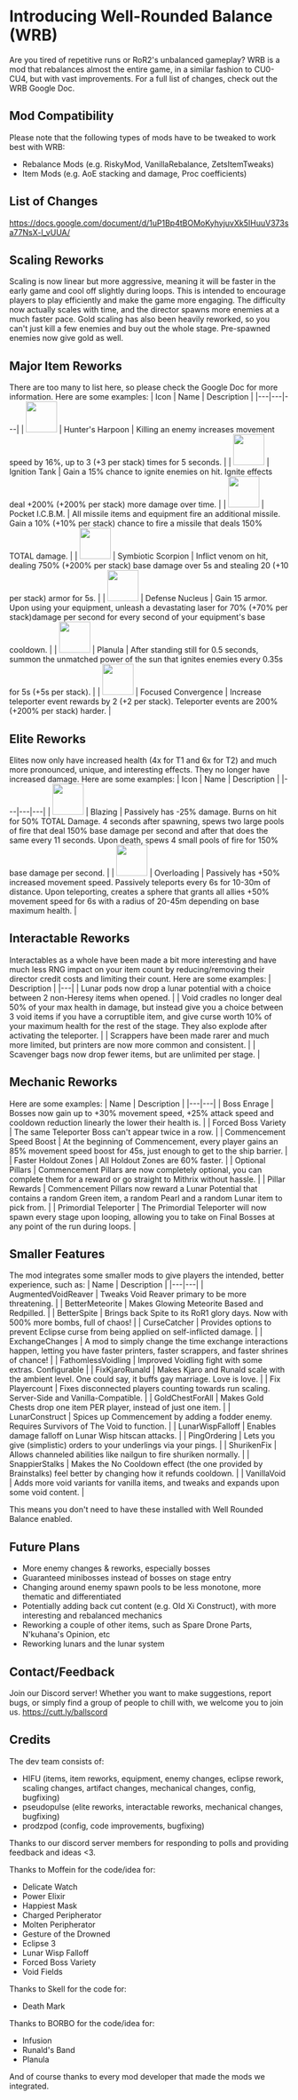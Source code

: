 # Introducing Well-Rounded Balance (WRB)
Are you tired of repetitive runs or RoR2's unbalanced gameplay? WRB is a mod that rebalances almost the entire game, in a similar fashion to CU0-CU4, but with vast improvements. For a full list of changes, check out the WRB Google Doc.

## Mod Compatibility
Please note that the following types of mods have to be tweaked to work best with WRB:
- Rebalance Mods (e.g. RiskyMod, VanillaRebalance, ZetsItemTweaks)
- Item Mods (e.g. AoE stacking and damage, Proc coefficients)

## List of Changes
https://docs.google.com/document/d/1uP1Bp4tBOMoKyhyjuvXk5IHuuV373sa77NsX-l_vUUA/

## Scaling Reworks
Scaling is now linear but more aggressive, meaning it will be faster in the early game and cool off slightly during loops. This is intended to encourage players to play efficiently and make the game more engaging. The difficulty now actually scales with time, and the director spawns more enemies at a much faster pace. Gold scaling has also been heavily reworked, so you can't just kill a few enemies and buy out the whole stage. Pre-spawned enemies now give gold as well.

## Major Item Reworks
There are too many to list here, so please check the Google Doc for more information. Here are some examples:
| Icon | Name | Description |
|---|---|---|
| <img src="https://static.wikia.nocookie.net/riskofrain2_gamepedia_en/images/c/c4/Hunter%27s_Harpoon.png/revision/latest?cb=20220302043224" width="56"/> | Hunter's Harpoon | Killing an enemy increases movement speed by 16%, up to 3 (+3 per stack) times for 5 seconds. |
| <img src="https://static.wikia.nocookie.net/riskofrain2_gamepedia_en/images/e/ed/Ignition_Tank.png/revision/latest?cb=20220302052615" width="56"/> | Ignition Tank | Gain a 15% chance to ignite enemies on hit. Ignite effects deal +200% (+200% per stack) more damage over time. |
| <img src="https://static.wikia.nocookie.net/riskofrain2_gamepedia_en/images/f/ff/Pocket_I.C.B.M..png/revision/latest?cb=20220302043224" width="56"/> | Pocket I.C.B.M. | All missile items and equipment fire an additional missile. Gain a 10% (+10% per stack) chance to fire a missile that deals 150% TOTAL damage. |
| <img src="https://static.wikia.nocookie.net/riskofrain2_gamepedia_en/images/9/91/Symbiotic_Scorpion.png/revision/latest?cb=20220302052918" width="56"/> | Symbiotic Scorpion | Inflict venom on hit, dealing 750% (+200% per stack) base damage over 5s and stealing 20 (+10 per stack) armor for 5s. |
| <img src="https://static.wikia.nocookie.net/riskofrain2_gamepedia_en/images/1/10/Defense_Nucleus.png/revision/latest?cb=20220302095820" width="56"/> | Defense Nucleus | Gain 15 armor. Upon using your equipment, unleash a devastating laser for 70% (+70% per stack)damage per second for every second of your equipment's base cooldown. |
| <img src="https://static.wikia.nocookie.net/riskofrain2_gamepedia_en/images/a/a9/Planula.png/revision/latest?cb=20210326044119" width="56"/> | Planula | After standing still for 0.5 seconds, summon the unmatched power of the sun that ignites enemies every 0.35s for 5s (+5s per stack). |
| <img src="https://static.wikia.nocookie.net/riskofrain2_gamepedia_en/images/2/2c/Focused_Convergence.png/revision/latest?cb=20200331153434" width="56"/> | Focused Convergence | Increase teleporter event rewards by 2 (+2 per stack). Teleporter events are 200% (+200% per stack) harder. |

## Elite Reworks
Elites now only have increased health (4x for T1 and 6x for T2) and much more pronounced, unique, and interesting effects. They no longer have increased damage. Here are some examples:
| Icon | Name | Description |
|---|---|---|
| <img src="https://static.wikia.nocookie.net/riskofrain2_gamepedia_en/images/c/cf/Status_AffixRed.png/revision/latest?cb=20200306055955" width="56"/> | Blazing | Passively has -25% damage. Burns on hit for 50% TOTAL Damage. 4 seconds after spawning, spews two large pools of fire that deal 150% base damage per second and after that does the same every 11 seconds. Upon death, spews 4 small pools of fire for 150% base damage per second.  |
| <img src="https://static.wikia.nocookie.net/riskofrain2_gamepedia_en/images/9/96/Status_AffixBlue.png/revision/latest?cb=20200306055949" width="56"/> | Overloading | Passively has +50% increased movement speed. Passively teleports every 6s for 10-30m of distance. Upon teleporting, creates a sphere that grants all allies +50% movement speed for 6s with a radius of 20-45m depending on base maximum health. |

## Interactable Reworks
Interactables as a whole have been made a bit more interesting and have much less RNG impact on your item count by reducing/removing their director credit costs and limiting their count.
Here are some examples:
| Description |
|---|
| Lunar pods now drop a lunar potential with a choice between 2 non-Heresy items when opened. |
| Void cradles no longer deal 50% of your max health in damage, but instead give you a choice between 3 void items if you have a corruptible item, and give curse worth 10% of your maximum health for the rest of the stage. They also explode after activating the teleporter. |
| Scrappers have been made rarer and much more limited, but printers are now more common and consistent. |
| Scavenger bags now drop fewer items, but are unlimited per stage. |

## Mechanic Reworks
Here are some examples:
| Name | Description |
|---|---|
| Boss Enrage | Bosses now gain up to +30% movement speed, +25% attack speed and cooldown reduction linearly the lower their health is. |
| Forced Boss Variety | The same Teleporter Boss can't appear twice in a row. |
| Commencement Speed Boost | At the beginning of Commencement, every player gains an 85% movement speed boost for 45s, just enough to get to the ship barrier. |
| Faster Holdout Zones | All Holdout Zones are 60% faster. |
| Optional Pillars | Commencement Pillars are now completely optional, you can complete them for a reward or go straight to Mithrix without hassle. |
| Pillar Rewards | Commencement Pillars now reward a Lunar Potential that contains a random Green item, a random Pearl and a random Lunar item to pick from. |
| Primordial Teleporter | The Primordial Teleporter will now spawn every stage upon looping, allowing you to take on Final Bosses at any point of the run during loops. |

## Smaller Features
The mod integrates some smaller mods to give players the intended, better experience, such as:
| Name | Description |
|---|---|
| AugmentedVoidReaver | Tweaks Void Reaver primary to be more threatening. |
| BetterMeteorite | Makes Glowing Meteorite Based and Redpilled. |
| BetterSpite | Brings back Spite to its RoR1 glory days. Now with 500% more bombs, full of chaos! |
| CurseCatcher | Provides options to prevent Eclipse curse from being applied on self-inflicted damage. |
| ExchangeChanges | A mod to simply change the time exchange interactions happen, letting you have faster printers, faster scrappers, and faster shrines of chance! |
| FathomlessVoidling | Improved Voidling fight with some extras. Configurable |
| FixKjaroRunald | Makes Kjaro and Runald scale with the ambient level. One could say, it buffs gay marriage. Love is love. |
| Fix Playercount | Fixes disconnected players counting towards run scaling. Server-Side and Vanilla-Compatible. |
| GoldChestForAll | Makes Gold Chests drop one item PER player, instead of just one item. |
| LunarConstruct | Spices up Commencement by adding a fodder enemy. Requires Survivors of The Void to function. |
| LunarWispFalloff | Enables damage falloff on Lunar Wisp hitscan attacks. |
| PingOrdering | Lets you give (simplistic) orders to your underlings via your pings. |
| ShurikenFix | Allows channeled abilities like nailgun to fire shuriken normally. |
| SnappierStalks | Makes the No Cooldown effect (the one provided by Brainstalks) feel better by changing how it refunds cooldown. |
| VanillaVoid | Adds more void variants for vanilla items, and tweaks and expands upon some void content. |

This means you don't need to have these installed with Well Rounded Balance enabled.

## Future Plans
- More enemy changes & reworks, especially bosses
- Guaranteed minibosses instead of bosses on stage entry
- Changing around enemy spawn pools to be less monotone, more thematic and differentiated
- Potentially adding back cut content (e.g. Old Xi Construct), with more interesting and rebalanced mechanics
- Reworking a couple of other items, such as Spare Drone Parts, N'kuhana's Opinion, etc
- Reworking lunars and the lunar system

## Contact/Feedback
Join our Discord server! Whether you want to make suggestions, report bugs, or simply find a group of people to chill with, we welcome you to join us.
https://cutt.ly/ballscord

## Credits
The dev team consists of:
- HIFU (items, item reworks, equipment, enemy changes, eclipse rework, scaling changes, artifact changes, mechanical changes, config, bugfixing)
- pseudopulse (elite reworks, interactable reworks, mechanical changes, bugfixing)
- prodzpod (config, code improvements, bugfixing)

Thanks to our discord server members for responding to polls and providing feedback and ideas <3.

Thanks to Moffein for the code/idea for:
- Delicate Watch
- Power Elixir
- Happiest Mask
- Charged Peripherator
- Molten Peripherator
- Gesture of the Drowned
- Eclipse 3
- Lunar Wisp Falloff
- Forced Boss Variety
- Void Fields

Thanks to Skell for the code for:
- Death Mark

Thanks to BORBO for the code/idea for:
- Infusion
- Runald's Band
- Planula

And of course thanks to every mod developer that made the mods we integrated.